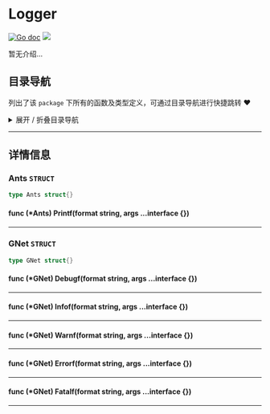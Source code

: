 # Logger

[![Go doc](https://img.shields.io/badge/go.dev-reference-brightgreen?logo=go&logoColor=white&style=flat)](https://pkg.go.dev/github.com/kercylan98/minotaur)
![](https://img.shields.io/badge/Email-kercylan@gmail.com-green.svg?style=flat)

暂无介绍...


## 目录导航
列出了该 `package` 下所有的函数及类型定义，可通过目录导航进行快捷跳转 ❤️
<details>
<summary>展开 / 折叠目录导航</summary>


> 类型定义

|类型|名称|描述
|:--|:--|:--
|`STRUCT`|[Ants](#ants)|暂无描述...
|`STRUCT`|[GNet](#gnet)|暂无描述...

</details>


***
## 详情信息
### Ants `STRUCT`

```go
type Ants struct{}
```
#### func (*Ants) Printf(format string, args ...interface {})
***
### GNet `STRUCT`

```go
type GNet struct{}
```
#### func (*GNet) Debugf(format string, args ...interface {})
***
#### func (*GNet) Infof(format string, args ...interface {})
***
#### func (*GNet) Warnf(format string, args ...interface {})
***
#### func (*GNet) Errorf(format string, args ...interface {})
***
#### func (*GNet) Fatalf(format string, args ...interface {})
***
